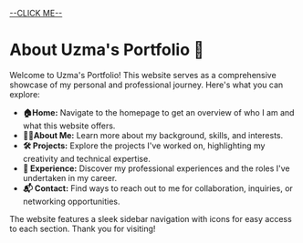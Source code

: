 
<a href="http://127.0.0.1:5500/html/index.html"> --CLICK ME-- </a>



<!DOCTYPE html>
<html lang="en">
<head>
    <meta charset="UTF-8">
    <meta name="viewport" content="width=device-width, initial-scale=1.0">
</head>
<body>
    <h1>About Uzma's Portfolio 🌟</h1>
    <p>Welcome to Uzma's Portfolio! This website serves as a comprehensive showcase of my personal and professional journey. Here's what you can explore:</p>
    <ul>
        <li>
            <strong> 🏠Home:</strong> Navigate to the homepage to get an overview of who I am and what this website offers.
        </li>
        <li>
            <strong> 🙋‍♀️About Me:</strong> Learn more about my background, skills, and interests.
        </li>
        <li>
            <strong> 🛠️ Projects:</strong> Explore the projects I've worked on, highlighting my creativity and technical expertise.
        </li>
        <li>
            <strong> 💼 Experience:</strong> Discover my professional experiences and the roles I've undertaken in my career.
        </li>
        <li>
            <strong> 📬 Contact:</strong> Find ways to reach out to me for collaboration, inquiries, or networking opportunities.
        </li>
    </ul>
    <p>The website features a sleek sidebar navigation with icons for easy access to each section. Thank you for visiting!</p>
</body>
</html>





